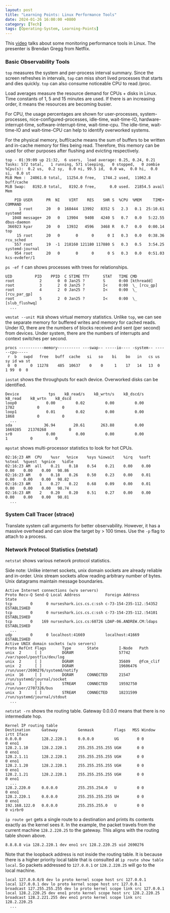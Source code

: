 ```yaml
---
layout: post
title: "Learning Points: Linux Performance Tools"
date: 2024-01-26 16:00:00 +0800
category: [Tech]
tags: [Operating-System, Learning-Points]
---
```


This [video](https://youtu.be/FJW8nGV4jxY?si=XBbqHBf_aPIhKfaW) talks about some monitoring performance tools in Linux. The presenter is Brendan Gregg from Netflix.

### Basic Observability Tools

`top` measures the system and per-process interval summary. Since the screen refreshes in intervals, `top` can miss short lived processes that starts and dies quickly. `top` can also consume noticeable CPU to read /proc.

Load averages measure the resource demand for CPUs + disks in Linux. Time constants of 1, 5 and 15 minutes are used. If there is an increasing order, it means the resources are becoming busier.

For CPU, the usage percentages are shown for user-processes, system-processes, nice-configured-processes, idle-time, wait-time-IO, hardware-interrupt-time, software-interrupt-time, wait-time-cpu. The idle-time, wait-time-IO and wait-time-CPU can help to identify overworked systems.

For the physical memory, buff/cache means the sum of buffers to be written and in-cache memory for files being read. Therefore, this memory can be used for other purposes after flushing and evicting respectively.

```
top - 01:39:09 up 21:32,  6 users,  load average: 0.25, 0.24, 0.21
Tasks: 572 total,   1 running, 571 sleeping,   0 stopped,   0 zombie
%Cpu(s):  0.2 us,  0.2 sy,  0.0 ni, 99.5 id,  0.0 wa,  0.0 hi,  0.0 si,  0.0 st
MiB Mem :  24061.0 total,  11254.0 free,   1744.2 used,  11062.8 buff/cache
MiB Swap:   8192.0 total,   8192.0 free,      0.0 used.  21854.5 avail Mem 

    PID USER      PR  NI    VIRT    RES    SHR S  %CPU  %MEM     TIME+ COMMAND                     
      1 root      20   0  168444  13992   8352 S   2.3   0.1  25:10.61 systemd                     
   1048 message+  20   0   13904   9408   4240 S   0.7   0.0   5:22.55 dbus-daemon                 
 366923 kyar      20   0   13932   4596   3468 R   0.7   0.0   0:00.14 top                         
     15 root      20   0       0      0      0 I   0.3   0.0   0:38.36 rcu_sched                   
    557 root      19  -1  218160 121180 117880 S   0.3   0.5   3:54.25 systemd-journal             
    954 root      20   0       0      0      0 S   0.3   0.0   0:51.03 kcs-evdefer/1  
```

`ps -ef f` can shows processes with trees for relationships.

```
UID          PID    PPID  C STIME TTY      STAT   TIME CMD
root           2       0  0 Jan25 ?        S      0:00 [kthreadd]
root           3       2  0 Jan25 ?        I<     0:00  \_ [rcu_gp]
root           4       2  0 Jan25 ?        I<     0:00  \_ [rcu_par_gp]
root           5       2  0 Jan25 ?        I<     0:00  \_ [slub_flushwq]
  ...
```

`vmstat --unit MiB` shows virtual memory statistics. Unlike `top`, we can see the separate memory for buffered writes and memory for cached reads. Under IO, there are the numbers of blocks received and sent (per second) from devices. Under system, there are the numbers of interrupts and context switches per second.

```
procs -----------memory---------- ---swap-- -----io---- -system-- ------cpu-----
 r  b   swpd   free   buff  cache   si   so    bi    bo   in   cs us sy id wa st
 0  0      0  11278    485  10637    0    0     1    17   14   13  0  1 99  0  0
```

`iostat` shows the throughputs for each device. Overworked disks can be identified.

```
Device             tps    kB_read/s    kB_wrtn/s    kB_dscd/s    kB_read    kB_wrtn    kB_dscd
loop0             0.00         0.02         0.00         0.00       1782          0          0
loop1             0.01         0.02         0.00         0.00       1868          0          0
  ...
sda              36.94        20.61       263.88         0.00    1669285   21370268          0
sr0               0.00         0.00         0.00         0.00          1          0          0
```

`mpstat` shows multi-processor statistics to look for hot CPUs.

```
02:16:23 AM  CPU    %usr   %nice    %sys %iowait    %irq   %soft  %steal  %guest  %gnice   %idle
02:16:23 AM  all    0.21    0.18    0.54    0.21    0.00    0.00    0.00    0.00    0.00   98.86
02:16:23 AM    0    0.18    0.26    0.50    0.23    0.00    0.01    0.00    0.00    0.00   98.82
02:16:23 AM    1    0.27    0.22    0.68    0.09    0.00    0.01    0.00    0.00    0.00   98.74
02:16:23 AM    2    0.20    0.20    0.51    0.27    0.00    0.00    0.00    0.00    0.00   98.81
  ...
```

### System Call Tracer (strace)

Translate system call arguments for better observability. However, it has a massive overhead and can slow the target by > 100 times. Use the `-p` flag to attach to a process.

### Network Protocol Statistics (netstat)

`netstat` shows various network protocol statistics.

Side note: Unlike internet sockets, unix domain sockets are already reliable and in-order. Unix stream sockets allow reading arbitrary number of bytes. Unix datagrams maintain message boundaries. 

```
Active Internet connections (w/o servers)
Proto Recv-Q Send-Q Local Address           Foreign Address         State      
tcp        0      0 nurseshark.ics.cs.c:ssh c-73-154-235-112.:54352 ESTABLISHED
tcp        0      0 nurseshark.ics.cs.c:ssh c-73-154-235-112.:54101 ESTABLISHED
tcp        0    169 nurseshark.ics.cs:60726 LDAP-06.ANDREW.CM:ldaps ESTABLISHED
  ...
udp        0      0 localhost:41669         localhost:41669         ESTABLISHED
Active UNIX domain sockets (w/o servers)
Proto RefCnt Flags       Type       State         I-Node   Path
unix  2      [ ]         DGRAM                    57742    /var/spool/postfix/dev/log
unix  2      [ ]         DGRAM                    35609    @fcm_clif
unix  2      [ ]         DGRAM                    19606476 /run/user/2690276/systemd/notify
unix  16     [ ]         DGRAM      CONNECTED     21547    /run/systemd/journal/socket
unix  3      [ ]         STREAM     CONNECTED     19592750 /run/user/2707326/bus
unix  3      [ ]         STREAM     CONNECTED     18231599 /run/systemd/journal/stdout
  ...
```

`netstat -rn` shows the routing table. Gateway 0.0.0.0 means that there is no intermediate hop.

```
Kernel IP routing table
Destination     Gateway         Genmask         Flags   MSS Window  irtt Iface
0.0.0.0         128.2.220.1     0.0.0.0         UG        0 0          0 eno1
128.2.1.10      128.2.220.1     255.255.255.255 UGH       0 0          0 eno1
128.2.1.11      128.2.220.1     255.255.255.255 UGH       0 0          0 eno1
128.2.1.20      128.2.220.1     255.255.255.255 UGH       0 0          0 eno1
128.2.1.21      128.2.220.1     255.255.255.255 UGH       0 0          0 eno1
  ...
128.2.220.0     0.0.0.0         255.255.254.0   U         0 0          0 eno1
128.2.220.1     0.0.0.0         255.255.255.255 UH        0 0          0 eno1
192.168.122.0   0.0.0.0         255.255.255.0   U         0 0          0 virbr0
```

`ip route get` gets a single route to a destination and prints its contents exactly as the kernel sees it. In the example, the packet travels from the current machine `128.2.220.25` to the gateway. This aligns with the routing table shown above.

```
8.8.8.8 via 128.2.220.1 dev eno1 src 128.2.220.25 uid 2690276 
```

Note that the loopback address is not inside the routing table. It is because there is a higher priority local table that is consulted at `ip route show table local`. So packets addressed to `127.0.0.1` or `128.2.220.25` will go to the local machine.

```
local 127.0.0.0/8 dev lo proto kernel scope host src 127.0.0.1 
local 127.0.0.1 dev lo proto kernel scope host src 127.0.0.1 
broadcast 127.255.255.255 dev lo proto kernel scope link src 127.0.0.1 
local 128.2.220.25 dev eno1 proto kernel scope host src 128.2.220.25 
broadcast 128.2.221.255 dev eno1 proto kernel scope link src 128.2.220.25 
  ...
```
